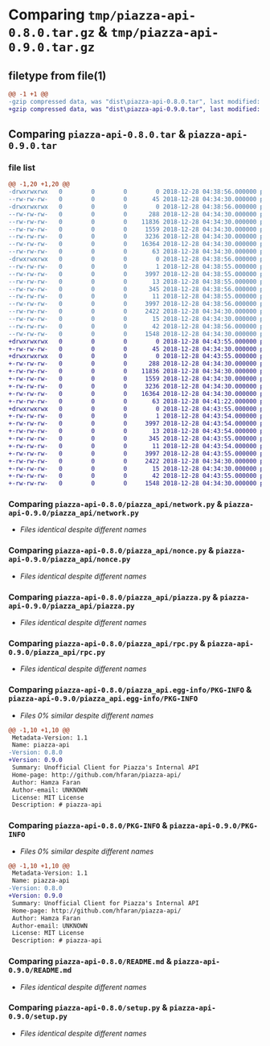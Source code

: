 # Comparing `tmp/piazza-api-0.8.0.tar.gz` & `tmp/piazza-api-0.9.0.tar.gz`

## filetype from file(1)

```diff
@@ -1 +1 @@
-gzip compressed data, was "dist\piazza-api-0.8.0.tar", last modified: Fri Dec 28 04:38:56 2018, max compression
+gzip compressed data, was "dist\piazza-api-0.9.0.tar", last modified: Fri Dec 28 04:43:55 2018, max compression
```

## Comparing `piazza-api-0.8.0.tar` & `piazza-api-0.9.0.tar`

### file list

```diff
@@ -1,20 +1,20 @@
-drwxrwxrwx   0        0        0        0 2018-12-28 04:38:56.000000 piazza-api-0.8.0/
--rw-rw-rw-   0        0        0       45 2018-12-28 04:34:30.000000 piazza-api-0.8.0/MANIFEST.in
-drwxrwxrwx   0        0        0        0 2018-12-28 04:38:56.000000 piazza-api-0.8.0/piazza_api/
--rw-rw-rw-   0        0        0      288 2018-12-28 04:34:30.000000 piazza-api-0.8.0/piazza_api/exceptions.py
--rw-rw-rw-   0        0        0    11836 2018-12-28 04:34:30.000000 piazza-api-0.8.0/piazza_api/network.py
--rw-rw-rw-   0        0        0     1559 2018-12-28 04:34:30.000000 piazza-api-0.8.0/piazza_api/nonce.py
--rw-rw-rw-   0        0        0     3236 2018-12-28 04:34:30.000000 piazza-api-0.8.0/piazza_api/piazza.py
--rw-rw-rw-   0        0        0    16364 2018-12-28 04:34:30.000000 piazza-api-0.8.0/piazza_api/rpc.py
--rw-rw-rw-   0        0        0       63 2018-12-28 04:34:30.000000 piazza-api-0.8.0/piazza_api/__init__.py
-drwxrwxrwx   0        0        0        0 2018-12-28 04:38:56.000000 piazza-api-0.8.0/piazza_api.egg-info/
--rw-rw-rw-   0        0        0        1 2018-12-28 04:38:55.000000 piazza-api-0.8.0/piazza_api.egg-info/dependency_links.txt
--rw-rw-rw-   0        0        0     3997 2018-12-28 04:38:55.000000 piazza-api-0.8.0/piazza_api.egg-info/PKG-INFO
--rw-rw-rw-   0        0        0       13 2018-12-28 04:38:55.000000 piazza-api-0.8.0/piazza_api.egg-info/requires.txt
--rw-rw-rw-   0        0        0      345 2018-12-28 04:38:56.000000 piazza-api-0.8.0/piazza_api.egg-info/SOURCES.txt
--rw-rw-rw-   0        0        0       11 2018-12-28 04:38:55.000000 piazza-api-0.8.0/piazza_api.egg-info/top_level.txt
--rw-rw-rw-   0        0        0     3997 2018-12-28 04:38:56.000000 piazza-api-0.8.0/PKG-INFO
--rw-rw-rw-   0        0        0     2422 2018-12-28 04:34:30.000000 piazza-api-0.8.0/README.md
--rw-rw-rw-   0        0        0       15 2018-12-28 04:34:30.000000 piazza-api-0.8.0/requirements.txt
--rw-rw-rw-   0        0        0       42 2018-12-28 04:38:56.000000 piazza-api-0.8.0/setup.cfg
--rw-rw-rw-   0        0        0     1548 2018-12-28 04:34:30.000000 piazza-api-0.8.0/setup.py
+drwxrwxrwx   0        0        0        0 2018-12-28 04:43:55.000000 piazza-api-0.9.0/
+-rw-rw-rw-   0        0        0       45 2018-12-28 04:34:30.000000 piazza-api-0.9.0/MANIFEST.in
+drwxrwxrwx   0        0        0        0 2018-12-28 04:43:55.000000 piazza-api-0.9.0/piazza_api/
+-rw-rw-rw-   0        0        0      288 2018-12-28 04:34:30.000000 piazza-api-0.9.0/piazza_api/exceptions.py
+-rw-rw-rw-   0        0        0    11836 2018-12-28 04:34:30.000000 piazza-api-0.9.0/piazza_api/network.py
+-rw-rw-rw-   0        0        0     1559 2018-12-28 04:34:30.000000 piazza-api-0.9.0/piazza_api/nonce.py
+-rw-rw-rw-   0        0        0     3236 2018-12-28 04:34:30.000000 piazza-api-0.9.0/piazza_api/piazza.py
+-rw-rw-rw-   0        0        0    16364 2018-12-28 04:34:30.000000 piazza-api-0.9.0/piazza_api/rpc.py
+-rw-rw-rw-   0        0        0       63 2018-12-28 04:41:22.000000 piazza-api-0.9.0/piazza_api/__init__.py
+drwxrwxrwx   0        0        0        0 2018-12-28 04:43:55.000000 piazza-api-0.9.0/piazza_api.egg-info/
+-rw-rw-rw-   0        0        0        1 2018-12-28 04:43:54.000000 piazza-api-0.9.0/piazza_api.egg-info/dependency_links.txt
+-rw-rw-rw-   0        0        0     3997 2018-12-28 04:43:54.000000 piazza-api-0.9.0/piazza_api.egg-info/PKG-INFO
+-rw-rw-rw-   0        0        0       13 2018-12-28 04:43:54.000000 piazza-api-0.9.0/piazza_api.egg-info/requires.txt
+-rw-rw-rw-   0        0        0      345 2018-12-28 04:43:55.000000 piazza-api-0.9.0/piazza_api.egg-info/SOURCES.txt
+-rw-rw-rw-   0        0        0       11 2018-12-28 04:43:54.000000 piazza-api-0.9.0/piazza_api.egg-info/top_level.txt
+-rw-rw-rw-   0        0        0     3997 2018-12-28 04:43:55.000000 piazza-api-0.9.0/PKG-INFO
+-rw-rw-rw-   0        0        0     2422 2018-12-28 04:34:30.000000 piazza-api-0.9.0/README.md
+-rw-rw-rw-   0        0        0       15 2018-12-28 04:34:30.000000 piazza-api-0.9.0/requirements.txt
+-rw-rw-rw-   0        0        0       42 2018-12-28 04:43:55.000000 piazza-api-0.9.0/setup.cfg
+-rw-rw-rw-   0        0        0     1548 2018-12-28 04:34:30.000000 piazza-api-0.9.0/setup.py
```

### Comparing `piazza-api-0.8.0/piazza_api/network.py` & `piazza-api-0.9.0/piazza_api/network.py`

 * *Files identical despite different names*

### Comparing `piazza-api-0.8.0/piazza_api/nonce.py` & `piazza-api-0.9.0/piazza_api/nonce.py`

 * *Files identical despite different names*

### Comparing `piazza-api-0.8.0/piazza_api/piazza.py` & `piazza-api-0.9.0/piazza_api/piazza.py`

 * *Files identical despite different names*

### Comparing `piazza-api-0.8.0/piazza_api/rpc.py` & `piazza-api-0.9.0/piazza_api/rpc.py`

 * *Files identical despite different names*

### Comparing `piazza-api-0.8.0/piazza_api.egg-info/PKG-INFO` & `piazza-api-0.9.0/piazza_api.egg-info/PKG-INFO`

 * *Files 0% similar despite different names*

```diff
@@ -1,10 +1,10 @@
 Metadata-Version: 1.1
 Name: piazza-api
-Version: 0.8.0
+Version: 0.9.0
 Summary: Unofficial Client for Piazza's Internal API
 Home-page: http://github.com/hfaran/piazza-api/
 Author: Hamza Faran
 Author-email: UNKNOWN
 License: MIT License
 Description: # piazza-api
```

### Comparing `piazza-api-0.8.0/PKG-INFO` & `piazza-api-0.9.0/PKG-INFO`

 * *Files 0% similar despite different names*

```diff
@@ -1,10 +1,10 @@
 Metadata-Version: 1.1
 Name: piazza-api
-Version: 0.8.0
+Version: 0.9.0
 Summary: Unofficial Client for Piazza's Internal API
 Home-page: http://github.com/hfaran/piazza-api/
 Author: Hamza Faran
 Author-email: UNKNOWN
 License: MIT License
 Description: # piazza-api
```

### Comparing `piazza-api-0.8.0/README.md` & `piazza-api-0.9.0/README.md`

 * *Files identical despite different names*

### Comparing `piazza-api-0.8.0/setup.py` & `piazza-api-0.9.0/setup.py`

 * *Files identical despite different names*

